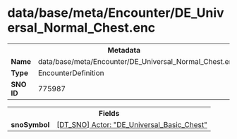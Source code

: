 <h1>data/base/meta/Encounter/DE_Universal_Normal_Chest.enc</h1><table><tr><th colspan="100%">Metadata</th></tr><tr><td><b>Name</b></td><td>data/base/meta/Encounter/DE_Universal_Normal_Chest.enc</td></tr><tr><td><b>Type</b></td><td>EncounterDefinition</td></tr><tr><td><b>SNO ID</b></td><td>775987</td></tr></table>

<table><tr><th colspan="100%">Fields</th></tr><tr><td><b>snoSymbol</b></td><td><a href="..\Actor\DE_Universal_Basic_Chest.acr">[DT_SNO] Actor: "DE_Universal_Basic_Chest"</a></td></tr></table>

